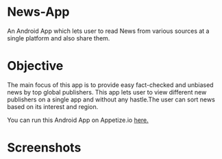 # News-App
An Android App which lets user to read News from various sources at a single platform and also share them.


# Objective
The main focus of this app is to provide easy fact-checked and unbiased news by top global publishers. This app lets user to view different new publishers on a single app and without any hastle.The user can sort news based on its interest and region.  


You can run this Android App on Appetize.io [here.](https://appetize.io/app/5qz7jkjwfjqybdpamm4g4n9560?device=nexus5&osVersion=8.1&scale=75)


# Screenshots

